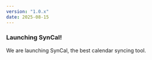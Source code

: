 ```yaml
---
version: "1.0.x"
date: 2025-08-15
---
```


### Launching SynCal!

We are launching SynCal, the best calendar syncing tool.

<!-- ### Otros

- Fixed an issue with cursor visibility during screen recordings
- Resolved playback issues on certain browsers
- Fixed export failures on large video files -->
